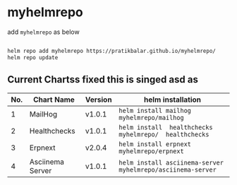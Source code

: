 # myhelmrepo

add `myhelmrepo` as below

```bash

helm repo add myhelmrepo https://pratikbalar.github.io/myhelmrepo/
helm repo update

```

## Current Chartss fixed this is singed asd as

| No. | Chart Name | Version | helm installation |
|-----|------------|---------|-------------------|
| 1 | MailHog | v1.0.1 | ```helm install mailhog myhelmrepo/mailhog``` |
| 2 | Healthchecks | v1.0.1 | ```helm install  healthchecks myhelmrepo/  healthchecks``` |
| 3 | Erpnext | v2.0.4 |```helm install erpnext myhelmrepo/erpnext```  |
| 4 | Asciinema Server | v1.0.1 |```helm install asciinema-server myhelmrepo/asciinema-server```  |
